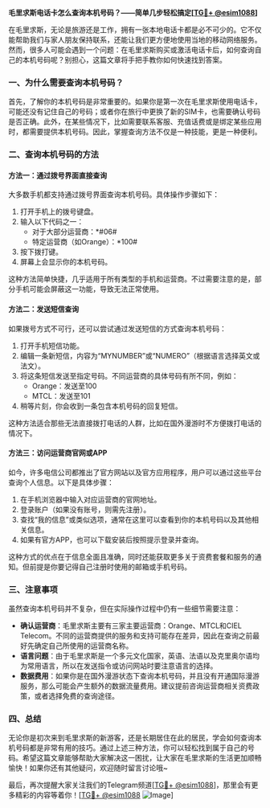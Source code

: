 **毛里求斯电话卡怎么查询本机号码？——简单几步轻松搞定[[TG💪+ @esim1088](https://t.me/s/esim1088)]**

在毛里求斯，无论是旅游还是工作，拥有一张本地电话卡都是必不可少的。它不仅能帮助我们与家人朋友保持联系，还能让我们更方便地使用当地的移动网络服务。然而，很多人可能会遇到一个问题：在毛里求斯购买或激活电话卡后，如何查询自己的本机号码呢？别担心，这篇文章将手把手教你如何快速找到答案。

### 一、为什么需要查询本机号码？

首先，了解你的本机号码是非常重要的。如果你是第一次在毛里求斯使用电话卡，可能还没有记住自己的号码；或者你在旅行中更换了新的SIM卡，也需要确认号码是否正确。此外，在某些情况下，比如需要联系客服、充值话费或是绑定某些应用时，都需要提供本机号码。因此，掌握查询方法不仅是一种技能，更是一种便利。

### 二、查询本机号码的方法

#### 方法一：通过拨号界面直接查询

大多数手机都支持通过拨号界面查询本机号码。具体操作步骤如下：

1. 打开手机上的拨号键盘。
2. 输入以下代码之一：
   - 对于大部分运营商：*#06#
   - 特定运营商（如Orange）：*100#
3. 按下拨打键。
4. 屏幕上会显示你的本机号码。

这种方法简单快捷，几乎适用于所有类型的手机和运营商。不过需要注意的是，部分手机可能会屏蔽这一功能，导致无法正常使用。

#### 方法二：发送短信查询

如果拨号方式不可行，还可以尝试通过发送短信的方式查询本机号码：

1. 打开手机短信功能。
2. 编辑一条新短信，内容为“MYNUMBER”或“NUMERO”（根据语言选择英文或法文）。
3. 将这条短信发送至指定号码。不同运营商的具体号码有所不同，例如：
   - Orange：发送至100
   - MTCL：发送至101
4. 稍等片刻，你会收到一条包含本机号码的回复短信。

这种方法适合那些无法直接拨打电话的人群，比如在国外漫游时不方便拨打电话的情况下。

#### 方法三：访问运营商官网或APP

如今，许多电信公司都推出了官方网站以及官方应用程序，用户可以通过这些平台查询个人信息。以下是具体步骤：

1. 在手机浏览器中输入对应运营商的官网地址。
2. 登录账户（如果没有账号，则需先注册）。
3. 查找“我的信息”或类似选项，通常在这里可以查看到你的本机号码以及其他相关信息。
4. 如果有官方APP，也可以下载安装后按照提示登录并查询。

这种方式的优点在于信息全面且准确，同时还能获取更多关于资费套餐和服务的通知。但前提是你要记得自己注册时使用的邮箱或手机号码。

### 三、注意事项

虽然查询本机号码并不复杂，但在实际操作过程中仍有一些细节需要注意：

- **确认运营商**：毛里求斯主要有三家主要运营商：Orange、MTCL和CIEL Telecom。不同的运营商提供的服务和支持可能存在差异，因此在查询之前最好先确定自己所使用的运营商名称。
- **语言问题**：由于毛里求斯是一个多元文化国家，英语、法语以及克里奥尔语均为常用语言，所以在发送指令或访问网站时要注意语言的选择。
- **数据费用**：如果你是在国外漫游状态下查询本机号码，并且没有开通国际漫游服务，那么可能会产生额外的数据流量费用。建议提前咨询运营商相关资费政策，或者选择免费的查询途径。

### 四、总结

无论你是初次来到毛里求斯的新游客，还是长期居住在此的居民，学会如何查询本机号码都是非常有用的技巧。通过上述三种方法，你可以轻松找到属于自己的号码。希望这篇文章能够帮助大家解决这一困扰，让大家在毛里求斯的生活更加顺畅愉快！如果你还有其他疑问，欢迎随时留言讨论哦~

最后，再次提醒大家关注我们的Telegram频道[[TG💪+ @esim1088](https://t.me/s/esim1088)]，那里会有更多精彩的内容等着你！[[TG💪+ @esim1088](https://t.me/s/esim1088) ![Image](https://i.postimg.cc/4NQfJmqS/Snipaste-2025-05-13-00-14-12.png)]